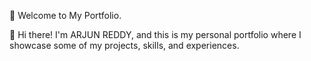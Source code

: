  🤝 Welcome to My Portfolio.

🫵 Hi there! I'm ARJUN REDDY, and this is my personal portfolio where I showcase some of my projects, skills, and experiences.
